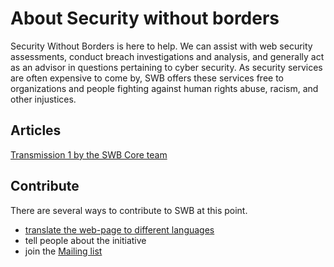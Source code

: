 # About Security without borders

Security Without Borders is here to help. We can assist with web security assessments, conduct breach investigations and analysis, and generally act as an advisor in questions pertaining to cyber security. As security services are often expensive to come by, SWB offers these services free to organizations and people fighting against human rights abuse, racism, and other injustices. 

## Articles

[Transmission 1 by the SWB Core team](https://medium.com/security-without-borders/transmission-1-7eaae7bc8caf#.q3p196yjm)

## Contribute

There are several ways to contribute to SWB at this point.
* [translate the web-page to different languages](https://www.transifex.com/security-without-borders/security-without-borders-website/)
* tell people about the initiative
* join the [Mailing list](https://lists.securitywithoutborders.org/mailman/listinfo/swb-public)


